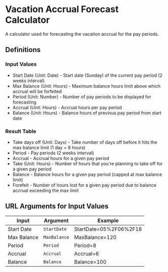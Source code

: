 # Vacation Accrual Forecast Calculator

A calculator used for forecasting the vacation accrual for the pay periods. 

## Definitions

### Input Values
* Start Date (Unit: Date) - Start date (Sunday) of the current pay period (2 weeks interval)
* Max Balance (Unit: Hours) - Maximum balance hours limit above which accrual will be forfeited
* Period (Unit: Number) - Number of pay periods to be displayed for forecasting
* Accrual (Unit: Hours) - Accrual hours per pay period
* Balance (Unit: Hours) - Balance hours of previous pay period from start date

### Result Table
* Take days off (Unit: Days) - Take number of days off before it hits the max balance limit (1 day = 8 hours)
* Period - Pay periods (2 weeks interval)
* Accrual - Accrual hours for a given pay period
* Take (Unit: Hours) - Number of hours that you're planning to take off for a given pay period
* Balance - Balance hours for a given pay period (capped at max balance limit)
* Forefeit - Number of hours lost for a given pay period due to balance accrual exceeding the max limit

## URL Arguments for Input Values

Input | Argument | Example
--- | --- | ---
Start Date | `StartDate` | StartDate=05%2F06%2F18
Max Balance | `MaxBalance` | MaxBalance=120
Period | `Period` | Period=8
Accrual | `Accrual` | Accrual=6
Balance | `Balance` | Balance=100